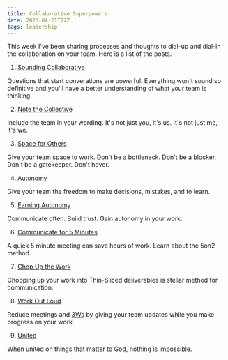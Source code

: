 ```yaml
---
title: Collaborative Superpowers
date: 2023-04-21T22Z
tags: leadership
---
```


This week I've been sharing processes and thoughts to dial-up and dial-in the collaboration on your team. Here is a list of the posts.

1. [Sounding Collaborative](/sound-collaborative/)

Questions that start converations are powerful. Everything won't sound so definitive and you'll have a better understanding of what your team is thinking.

2. [Note the Collective](/note-the-collective/)

Include the team in your wording. It's not just you, it's us. It's not just me, it's we.

3. [Space for Others](/space-for-others/)

Give your team space to work. Don't be a bottleneck. Don't be a blocker. Don't be a gatekeeper. Don't hover.

4. [Autonomy](/autonomy/)

Give your team the freedom to make decisions, mistakes, and to learn.

5. [Earning Autonomy](/earning-autonomy/)

Communicate often. Build trust. Gain autonomy in your work.

6. [Communicate for 5 Minutes](/communicate-for-5-minutes/)

A quick 5 minute meeting can save hours of work. Learn about the 5on2 method.

7. [Chop Up the Work](/thin-slices/)

Chopping up your work into Thin-Sliced deliverables is stellar method for communication.

8. [Work Out Loud](/work-out-loud/)

Reduce meetings and [3Ws](/glossary#3Ws) by giving your team updates while you make progress on your work.

9. [United](/united/)

When united on things that matter to God, nothing is impossible.

